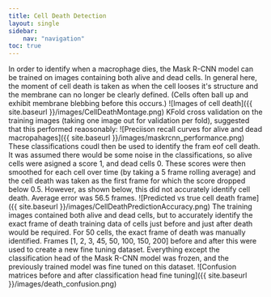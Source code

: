 ```yaml
---
title: Cell Death Detection
layout: single 
sidebar: 
    nav: "navigation"
toc: true
---
```


In order to identify when a macrophage dies, the Mask R-CNN model can be trained on images containing both alive and dead cells. In general here, the moment of cell death is taken as when the cell looses it's structure and the membrane can no longer be clearly defined. (Cells often ball up and exhibit membrane blebbing before this occurs.)
![Images of cell death]({{ site.baseurl }}/images/CellDeathMontage.png)
KFold cross validation on the training images (taking one image out for validation per fold), suggested that this performed reaosonably:
![Preciison recall curves for alive and dead macropahages]({{ site.baseurl }}/images/maskrcnn_performance.png)
These classifications coudl then be used to identify the fram eof cell death. It was assumed there would be some noise in the classifications, so alive cells were asigned a score 1, and dead cells 0. These scores were then smoothed for each cell over time (by taking a 5 frame rolling average) and the cell death was taken as the first frame for which the score dropped below 0.5. However, as shown below, this did not accurately identify cell death. Average error was 56.5 frames.
![Predicted vs true cell death frame]({{ site.baseurl }}/images/CellDeathPredictionAccuracy.png)
The training images contained both alive and dead cells, but to accurately identify the exact frame of death training data of cells just before and just after death would be required. For 50 cells, the exact frame of death was manually identified. Frames [1, 2, 3, 45, 50, 100, 150, 200] before and after this were used to create a new fine tuning dataset. Everything except the classification head of the Mask R-CNN model was frozen, and the previously trained model was fine tuned on this dataset.
![Confusion matrices before and after classification head fine tuning]({{ site.baseurl }}/images/death_confusion.png)